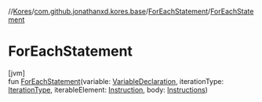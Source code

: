 //[Kores](../../../index.md)/[com.github.jonathanxd.kores.base](../index.md)/[ForEachStatement](index.md)/[ForEachStatement](-for-each-statement.md)

# ForEachStatement

[jvm]\
fun [ForEachStatement](-for-each-statement.md)(variable: [VariableDeclaration](../-variable-declaration/index.md), iterationType: [IterationType](../-iteration-type/index.md), iterableElement: [Instruction](../../com.github.jonathanxd.kores/-instruction/index.md), body: [Instructions](../../com.github.jonathanxd.kores/-instructions/index.md))
